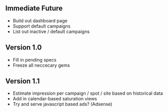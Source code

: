 ## Immediate Future

* Build out dashboard page
* Support default campaigns
* List out inactive / default campaigns

## Version 1.0

* Fill in pending specs
* Freeze all neccecary gems

## Version 1.1

* Estimate impression per campaign / spot / site based on historical data
* Add in calendar-based saturation views
* Try and serve javascript based ads? (Adsense)
